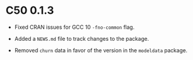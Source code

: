 # C50 0.1.3

* Fixed CRAN issues for GCC 10 `-fno-common` flag.

* Added a `NEWS.md` file to track changes to the package.

* Removed `churn` data in favor of the version in the `modeldata` package. 
